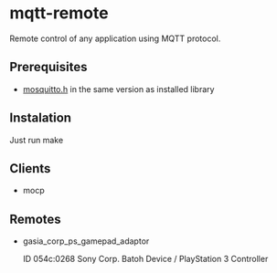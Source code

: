 mqtt-remote
===========

Remote control of any application using MQTT protocol.


Prerequisites
-------------

 * [mosquitto.h](https://bitbucket.org/oojah/mosquitto/src/tip/lib/mosquitto.h?at=v1.1.2) in the same version as installed library


Instalation
-----------

Just run
	make


Clients
-------

 * mocp


Remotes
-------

 * gasia_corp_ps_gamepad_adaptor

	ID 054c:0268 Sony Corp. Batoh Device / PlayStation 3 Controller
